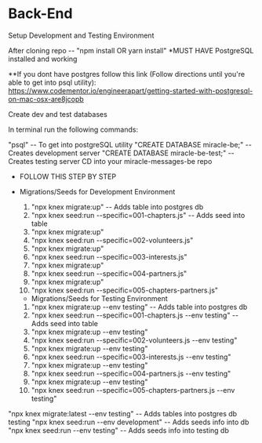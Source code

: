 # Back-End
Setup Development and Testing Environment

After cloning repo --
"npm install OR yarn install"
*MUST HAVE PostgreSQL installed and working

**If you dont have postgres follow this link (Follow directions until you're able to get into psql utility): https://www.codementor.io/engineerapart/getting-started-with-postgresql-on-mac-osx-are8jcopb

Create dev and test databases

In terminal run the following commands:

"psql" -- To get into postgreSQL utility
"CREATE DATABASE miracle-be;" -- Creates development server
"CREATE DATABASE miracle-be-test;" -- Creates testing server
CD into your miracle-messages-be repo

- FOLLOW THIS STEP BY STEP
- Migrations/Seeds for Development Environment
  1. "npx knex migrate:up" -- Adds table into postgres db
  2. "npx knex seed:run --specific=001-chapters.js" -- Adds seed into table
  3. "npx knex migrate:up"
  4. "npx knex seed:run --specific=002-volunteers.js"
  5. "npx knex migrate:up"
  6. "npx knex seed:run --specific=003-interests.js"
  7. "npx knex migrate:up"
  8. "npx knex seed:run --specific=004-partners.js"
  9. "npx knex migrate:up"
  10. "npx knex seed:run --specific=005-chapters-partners.js"

  - Migrations/Seeds for Testing Environment
  1. "npx knex migrate:up --env testing" -- Adds table into postgres db
  2. "npx knex seed:run --specific=001-chapters.js --env testing" -- Adds seed into table
  3. "npx knex migrate:up --env testing"
  4. "npx knex seed:run --specific=002-volunteers.js --env testing"
  5. "npx knex migrate:up --env testing"
  6. "npx knex seed:run --specific=003-interests.js --env testing"
  7. "npx knex migrate:up --env testing"
  8. "npx knex seed:run --specific=004-partners.js --env testing"
  9. "npx knex migrate:up --env testing"
  10. "npx knex seed:run --specific=005-chapters-partners.js --env testing"

"npx knex migrate:latest --env testing" -- Adds tables into postgres db testing
"npx knex seed:run --env development" -- Adds seeds info into db
"npx knex seed:run --env testing" -- Adds seeds info into testing db